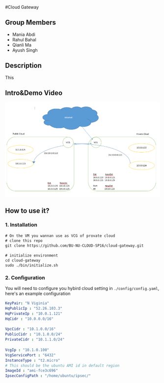 #Cloud Gateway

## Group Members

* Mania Abdi
* Rahul Bahal
* Qianli Ma
* Ayush Singh

## Description

This 

## Intro&Demo Video
[![ScreenShot](piic1.png)](https://www.youtube.com/watch?v=_ZrianKeo74)


## How to use it?

### 1. Installation

```
# On the VM you wannan use as VCG of provate cloud
# clone this repo
git clone https://github.com/BU-NU-CLOUD-SP16/cloud-gateway.git

# initialize environment
cd cloud-gateway
sudo ./bin/initialize.sh
```
    
### 2. Configuration
You will need to configure you hybird cloud setting in ```./config/config.yaml```, here's an example configuration

```config.yaml
KeyPair: "N Viginia" 
HqPublicIp : "52.26.103.3" 
HqPrivateIp : "10.0.1.121" 
HqCidr : "10.0.0.0/16"

VpcCidr : "10.1.0.0/16" 
PublicCidr : "10.1.0.0/24" 
PrivateCidr : "10.1.1.0/24" 

VcgIp : "10.1.0.100"
VcgServicePort : "6432"
InstanceType : "t2.micro"
# This should be the ubuntu AMI id in default region
ImageId : "ami-fce3c696"
IpsecConfigPath : "/home/ubuntu/ipsec/"
```
